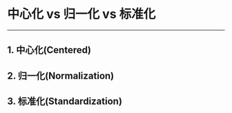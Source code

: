 <!-- toc -->

# 中心化 vs 归一化 vs 标准化 

---

## 1. 中心化(Centered)




## 2. 归一化(Normalization)




## 3. 标准化(Standardization)





